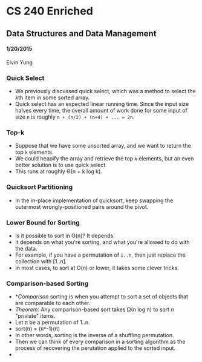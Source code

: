 # CS 240 Enriched
## Data Structures and Data Management
#### 1/20/2015
Elvin Yung

### Quick Select
* We previously discussed quick select, which was a method to select the *k*th item in some sorted array.
* Quick select has an expected linear running time. Since the input size halves every time, the overall amount of work done for some input of size `n` is roughly `n + (n/2) + (n+4) + ... = 2n`.

### Top-k
* Suppose that we have some unsorted array, and we want to return the top `k` elements.
* We could heapify the array and retrieve the top `k` elements, but an even better solution is to use quick select.
* This runs at roughly Ө(n + k log k).

### Quicksort Partitioning
* In the in-place implementation of quicksort, keep swapping the outermost wrongly-positioned pairs around the pivot.

### Lower Bound for Sorting
* Is it possible to sort in O(n)? It depends.
* It depends on what you're sorting, and what you're allowed to do with the data.
* For example, if you have a permutation of `1..n`, then just replace the collection with [1..n].
* In most cases, to sort at O(n) or lower, it takes some clever tricks.

### Comparison-based Sorting
* **Comparison* sorting is when you attempt to sort a set of objects that are comparable to each other.
* *Theorem*: Any comparison-based sort takes Ω(n log n) to sort *n* "priviate" items.
* Let π be a permutation of 1..n. 
* sort(π) = (π^-1)(π)
* In other words, sorting is the inverse of a shuffling permutation.
* Then we can think of every comparison in a sorting algorithm as the process of recovering the perutation applied to the sorted input.
* 

